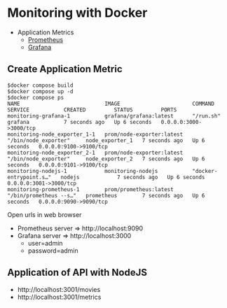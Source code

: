 # Monitoring with Docker
* Application Metrics
  * [Prometheus](https://prometheus.io/)
  * [Grafana](https://grafana.com/)

## Create Application Metric
```
$docker compose build
$docker compose up -d
$docker compose ps
NAME                           IMAGE                       COMMAND                  SERVICE           CREATED         STATUS         PORTS
monitoring-grafana-1           grafana/grafana:latest      "/run.sh"                grafana           7 seconds ago   Up 6 seconds   0.0.0.0:3000->3000/tcp
monitoring-node_exporter_1-1   prom/node-exporter:latest   "/bin/node_exporter"     node_exporter_1   7 seconds ago   Up 6 seconds   0.0.0.0:9100->9100/tcp
monitoring-node_exporter_2-1   prom/node-exporter:latest   "/bin/node_exporter"     node_exporter_2   7 seconds ago   Up 6 seconds   0.0.0.0:9101->9100/tcp
monitoring-nodejs-1            monitoring-nodejs           "docker-entrypoint.s…"   nodejs            7 seconds ago   Up 6 seconds   0.0.0.0:3001->3000/tcp
monitoring-prometheus-1        prom/prometheus:latest      "/bin/prometheus --s…"   prometheus        7 seconds ago   Up 6 seconds   0.0.0.0:9090->9090/tcp
```

Open urls in web browser
* Prometheus server => http://localhost:9090
* Grafana server => http://localhost:3000
  * user=admin
  * password=admin

## Application of API with NodeJS
* http://localhost:3001/movies
* http://localhost:3001/metrics